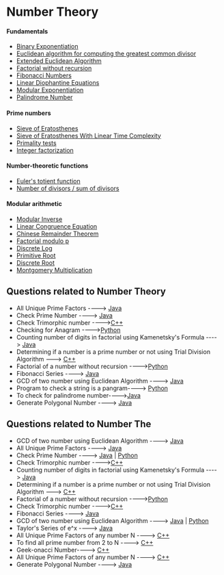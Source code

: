 
 # Number Theory

 #### Fundamentals

- [Binary Exponentiation](https://cp-algorithms.com/algebra/binary-exp.html)
- [Euclidean algorithm for computing the greatest common divisor](https://cp-algorithms.com/algebra/euclid-algorithm.html)
- [Extended Euclidean Algorithm](https://cp-algorithms.com/algebra/extended-euclid-algorithm.html)
- [Factorial without recursion](https://github.com/Subhangini/Algo-Tree/blob/subh/Code/C%2B%2B/Factorial_without_recursion.cpp)
- [Fibonacci Numbers](https://cp-algorithms.com/algebra/fibonacci-numbers.html)
- [Linear Diophantine Equations](https://cp-algorithms.com/algebra/linear-diophantine-equation.html)
- [Modular Exponentiation](Code/C++/modular_exponentiation.cpp)
- [Palindrome Number](/Code/C++/palindrome_number.cpp)



#### Prime numbers

- [Sieve of Eratosthenes](https://cp-algorithms.com/algebra/sieve-of-eratosthenes.html)
- [Sieve of Eratosthenes With Linear Time Complexity](https://cp-algorithms.com/algebra/prime-sieve-linear.html)
- [Primality tests](https://cp-algorithms.com/algebra/primality_tests.html)
- [Integer factorization]()

#### Number-theoretic functions

- [Euler's totient function](https://cp-algorithms.com/algebra/phi-function.html)
- [Number of divisors / sum of divisors](https://cp-algorithms.com/algebra/divisors.html)

#### Modular arithmetic

- [Modular Inverse](https://cp-algorithms.com/algebra/module-inverse.html)
- [Linear Congruence Equation](https://cp-algorithms.com/algebra/linear_congruence_equation.html)
- [Chinese Remainder Theorem](https://cp-algorithms.com/algebra/chinese-remainder-theorem.html)
- [Factorial modulo p](https://cp-algorithms.com/algebra/factorial-modulo.html)
- [Discrete Log](https://cp-algorithms.com/algebra/factorial-modulo.html)
- [Primitive Root](https://cp-algorithms.com/algebra/primitive-root.html)
- [Discrete Root](https://cp-algorithms.com/algebra/discrete-root.html)
- [Montgomery Multiplication](https://cp-algorithms.com/algebra/montgomery_multiplication.html)

## Questions related to Number Theory
- All Unique Prime Factors ----> [Java](/Code/Java/Uniquefactor.java)
- Check Prime Number ----> [Java](/Code/Java/check_prime.java)
- Check Trimorphic number ---->[C++](/Code/C++/Trimorphic_number.cpp)
- Checking for Anagram ---->[Python](/Code/Python/Anagram.py)
- Counting number of digits in factorial using Kamenetsky's Formula ----> [Java](Code/Java/Kamenetsky_Formula.java)
- Determining if a number is a prime number or not using Trial Division Algorithm ---> [C++](/Code/C++/prime_number.cpp)
- Factorial of a number without recursion ---->[Python](/Code/Python/factorial_without_recursion.py)
- Fibonacci Series ----> [Java](/Code/Java/Fibonacci_Series.java)
- GCD of two number using Euclidean Algorithm ----> [Java](/Code/Java/GCD.java)
- Program to check a string is a pangram----> [Python](/Code/Python/check_pangram.py)
- To check for palindrome number---->[Java](/Code/Java/Palindrome_number.java) 
- Generate Polygonal Number ----> [Java](/Code/Java/polygonal_number.java)

## Questions related to Number The  
- GCD of two number using Euclidean Algorithm ----> [Java](/Code/Java/GCD.java)
- All Unique Prime Factors ----> [Java](/Code/Java/Uniquefactor.java)
- Check Prime Number ----> [Java](/Code/Java/check_prime.java) | [Python](/Code/Python/TrimorphicNumber.py)
- Check Trimorphic number ---->[C++](/Code/C++/Trimorphic_number.cpp)
- Counting number of digits in factorial using Kamenetsky's Formula ----> [Java](Code/Java/Kamenetsky_Formula.java)
- Determining if a number is a prime number or not using Trial Division Algorithm ---> [C++](/Code/C++/prime_number.cpp)
- Factorial of a number without recursion ---->[Python](/Code/Python/factorial_without_recursion.py)
- Check Trimorphic number ---->[C++](/Code/C++/Trimorphic_number.cpp)
- Fibonacci Series ----> [Java](/Code/Java/Fibonacci_Series.java)
- GCD of two number using Euclidean Algorithm ----> [Java](/Code/Java/GCD.java) | [Python](/Code/Python/GCD.py)
- Taylor's Series of e^x ----> [Java](/Code/Java/Taylorseries.java)
- All Unique Prime Factors of any number N ----> [C++](/Code/C++/Unique_prime_factor.cpp)
- To find all prime number from 2 to N ----> [C++](Code/C++/Sieves_prime.cpp)
- Geek-onacci Number----> [C++](/Code/C++/Geek-onacciNumber.cpp)
- All Unique Prime Factors of any number N ----> [C++](/Code/C++/Unique_prime_factor.cpp)
- Generate Polygonal Number ----> [Java](/Code/Java/polygonal_number.java)

